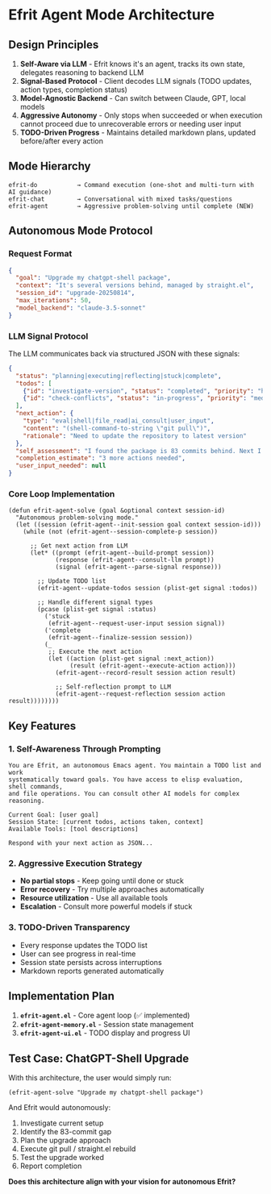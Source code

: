 # Efrit Agent Mode Architecture

## Design Principles

1. **Self-Aware via LLM** - Efrit knows it's an agent, tracks its own state, delegates reasoning to backend LLM
2. **Signal-Based Protocol** - Client decodes LLM signals (TODO updates, action types, completion status)
3. **Model-Agnostic Backend** - Can switch between Claude, GPT, local models
4. **Aggressive Autonomy** - Only stops when succeeded or when execution cannot proceed due to unrecoverable errors or needing user input
5. **TODO-Driven Progress** - Maintains detailed markdown plans, updated before/after every action

## Mode Hierarchy

```
efrit-do           → Command execution (one-shot and multi-turn with AI guidance)
efrit-chat         → Conversational with mixed tasks/questions
efrit-agent        → Aggressive problem-solving until complete (NEW)
```

## Autonomous Mode Protocol

### Request Format
```json
{
  "goal": "Upgrade my chatgpt-shell package",
  "context": "It's several versions behind, managed by straight.el",
  "session_id": "upgrade-20250814",
  "max_iterations": 50,
  "model_backend": "claude-3.5-sonnet"
}
```

### LLM Signal Protocol

The LLM communicates back via structured JSON with these signals:

```json
{
  "status": "planning|executing|reflecting|stuck|complete",
  "todos": [
    {"id": "investigate-version", "status": "completed", "priority": "high"},
    {"id": "check-conflicts", "status": "in-progress", "priority": "medium"}
  ],
  "next_action": {
    "type": "eval|shell|file_read|ai_consult|user_input",
    "content": "(shell-command-to-string \"git pull\")",
    "rationale": "Need to update the repository to latest version"
  },
  "self_assessment": "I found the package is 83 commits behind. Next I'll attempt a git pull.",
  "completion_estimate": "3 more actions needed",
  "user_input_needed": null
}
```

### Core Loop Implementation

```elisp
(defun efrit-agent-solve (goal &optional context session-id)
  "Autonomous problem-solving mode."
  (let ((session (efrit-agent--init-session goal context session-id)))
    (while (not (efrit-agent--session-complete-p session))
      
      ;; Get next action from LLM
      (let* ((prompt (efrit-agent--build-prompt session))
             (response (efrit-agent--consult-llm prompt))
             (signal (efrit-agent--parse-signal response)))
        
        ;; Update TODO list
        (efrit-agent--update-todos session (plist-get signal :todos))
        
        ;; Handle different signal types
        (pcase (plist-get signal :status)
          ('stuck 
           (efrit-agent--request-user-input session signal))
          ('complete 
           (efrit-agent--finalize-session session))
          (_ 
           ;; Execute the next action
           (let ((action (plist-get signal :next_action))
                 (result (efrit-agent--execute-action action)))
             (efrit-agent--record-result session action result)
             
             ;; Self-reflection prompt to LLM
             (efrit-agent--request-reflection session action result))))))))
```

## Key Features

### 1. **Self-Awareness Through Prompting**
```
You are Efrit, an autonomous Emacs agent. You maintain a TODO list and work 
systematically toward goals. You have access to elisp evaluation, shell commands, 
and file operations. You can consult other AI models for complex reasoning.

Current Goal: [user goal]
Session State: [current todos, actions taken, context]
Available Tools: [tool descriptions]

Respond with your next action as JSON...
```

### 2. **Aggressive Execution Strategy**  
- **No partial stops** - Keep going until done or stuck
- **Error recovery** - Try multiple approaches automatically
- **Resource utilization** - Use all available tools
- **Escalation** - Consult more powerful models if stuck

### 3. **TODO-Driven Transparency**
- Every response updates the TODO list
- User can see progress in real-time
- Session state persists across interruptions
- Markdown reports generated automatically

## Implementation Plan

1. **`efrit-agent.el`** - Core agent loop (✅ implemented)
2. **`efrit-agent-memory.el`** - Session state management  
3. **`efrit-agent-ui.el`** - TODO display and progress UI

## Test Case: ChatGPT-Shell Upgrade

With this architecture, the user would simply run:
```elisp
(efrit-agent-solve "Upgrade my chatgpt-shell package")
```

And Efrit would autonomously:
1. Investigate current setup
2. Identify the 83-commit gap  
3. Plan the upgrade approach
4. Execute git pull / straight.el rebuild
5. Test the upgrade worked
6. Report completion

**Does this architecture align with your vision for autonomous Efrit?**
